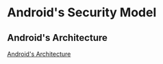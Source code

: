 # Android's Security Model
## Android's Architecture
[Android's Architecture](/Android/src/android_arc.jpg)
